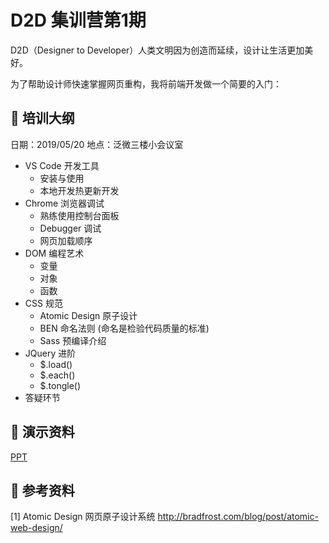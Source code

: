 # D2D 集训营第1期

D2D（Designer to Developer）人类文明因为创造而延续，设计让生活更加美好。

为了帮助设计师快速掌握网页重构，我将前端开发做一个简要的入门：

## 🥇 培训大纲

日期：2019/05/20
地点：泛微三楼小会议室

- VS Code 开发工具
  - 安装与使用
  - 本地开发热更新开发
- Chrome 浏览器调试
  - 熟练使用控制台面板
  - Debugger 调试
  - 网页加载顺序
- DOM 编程艺术
  - 变量
  - 对象
  - 函数
- CSS 规范
  - Atomic Design 原子设计
  - BEN 命名法则 (命名是检验代码质量的标准)
  - Sass 预编译介绍
- JQuery 进阶
  - $.load()
  - $.each()
  - $.tongle()
- 答疑环节

## 🥈 演示资料

[PPT]()

## 🥉 参考资料

[1] Atomic Design 网页原子设计系统 http://bradfrost.com/blog/post/atomic-web-design/
